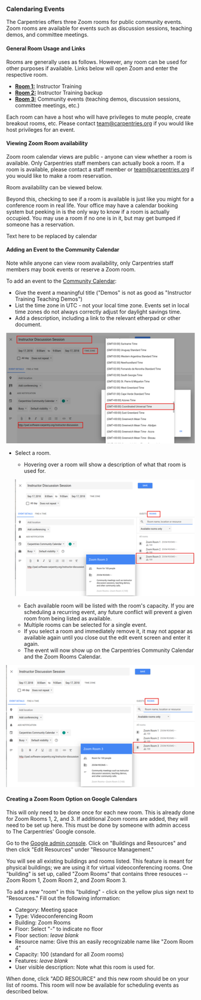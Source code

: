 
<script src="https://ajax.googleapis.com/ajax/libs/jquery/3.3.1/jquery.min.js"></script>
<script type="text/javascript" src="https://cdnjs.cloudflare.com/ajax/libs/jstimezonedetect/1.0.4/jstz.min.js"></script>
<script type="text/javascript">
  $(function(){
  var timezone = jstz.determine();
  // var pref = '<iframe src="https://calendar.google.com/calendar/embed?title=The%20Carpentries%20Zoom%20Room%20Calendar';
  // var room1 = 'src=carpentries.org_35343537393139313639@resource.calendar.google.com';
  // var room2 = 'src=carpentries.org_3339393239343835343734@resource.calendar.google.com';
  // var room3 = 'src=carpentries.org_3430303438333733343331@resource.calendar.google.com';
  // var suff = '" style=" border-width:0 " width="800" height="600" frameborder="0" scrolling="no"></iframe>';
  // var full_link = pref + '&' + room1 + '&' + room2 + '&' room3 + '&' + timezone.name() + '&' suff;
  // var pref = '<iframe src="https://calendar.google.com/calendar/embed?title=The%20Carpentries%Zoom%20Room%20Calendar%20&src=carpentries.org_35343537393139313639%40resource.calendar.google.com&src=carpentries.org_3339393239343835343734%40resource.calendar.google.com&src=carpentries.org_3430303438333733343331%40resource.calendar.google.com&ctz=';
  // var iframe_html = pref + timezone.name() + suff;
  // var just_a_link = '<iframe src="https://calendar.google.com/calendar/embed?title=The%20Carpentries%20Zoom%20Room%20Calendar&mode=WEEK&src=carpentries.org_35343537393139313639%40resource.calendar.google.com&src=carpentries.org_3339393239343835343734@resource.calendar.google.com&src=carpentries.org_3430303438333733343331@resource.calendar.google.com&ctz=America%2FNew_York" style="border: 0" width="800" height="600" frameborder="0" scrolling="no"></iframe>'
  var pt1 = '<iframe src="https://calendar.google.com/calendar/embed?title=The%20Carpentries%20Zoom%20Room%20Calendar&mode=WEEK&src=carpentries.org_35343537393139313639%40resource.calendar.google.com&src=carpentries.org_3339393239343835343734@resource.calendar.google.com&src=carpentries.org_3430303438333733343331@resource.calendar.google.com&ctz='
  var pt2 = '" style="border: 0" width="800" height="600" frameborder="0" scrolling="no"></iframe>'
  full_link = pt1 + timezone.name() + pt2;
  document.getElementById('cc').innerHTML = full_link;
  console.log(full_link); 
  // console.log(iframe_html);  
  });
</script>


### Calendaring Events

The Carpentries offers three Zoom rooms for public community events.  Zoom rooms are available for events such as discussion sessions, teaching demos, and committee meetings.


#### General Room Usage and Links

Rooms are generally uses as follows.  However, any room can be used for other purposes if available.
Links below will open Zoom and enter the respective room.

* [**Room 1:**](https://carpentries.zoom.us/my/carpentriesroom1) Instructor Training
* [**Room 2:**](https://carpentries.zoom.us/my/carpentriesroom2) Instructor Training backup
* [**Room 3:**](https://carpentries.zoom.us/my/carpentriesroom3) Community events (teaching demos, discussion sessions, committee meetings, etc.)

Each room can have a host who will have privileges to mute people, create breakout rooms, etc.  Please contact team@carpentries.org if you would like host privileges for an event.

<!-- New rooms can be added following [these instructions](#). -->


#### Viewing Zoom Room availability

Zoom room calendar views are public - anyone can view whether a room is available.  Only Carpentries staff members can actually book a room. If a room is available, please contact a staff member or team@carpentries.org if you would like to make a room reservation.

Room availability can be viewed below.

Beyond this, checking to see if a room is available is just like you might for a conference room in real life.  Your office may have a calendar booking system but peeking in is the only way to know if a room is actually occupied.  You may use a room if no one is in it, but may get bumped if someone has a reservation.

<div id = 'cc'>Text here to be replaced by calendar</div>

<p>

#### Adding an Event to the Community Calendar

Note while anyone can view room availability, only Carpentries staff members may book events or reserve a Zoom room.

To add an event to the [Community Calendar](https://calendar.google.com/calendar/embed?src=oseuuoht0tvjbokgg3noh8c47g%40group.calendar.google.com&ctz=America%2FNew_York):

* Give the event a meaningful title ("Demos" is not as good as "Instructor Training Teaching Demos")
* List the time zone in UTC - not your local time zone.  Events set in local time zones do not always correctly adjust for daylight savings time.
* Add a description, including a link to the relevant etherpad or other document.

![Event Setup](images/event_setup.png)

* Select a room.
    * Hovering over a room will show a description of what that room is used for.

    ![View Rooms](images/view_rooms.png)

    * Each available room will be listed with the room's capacity. If you are scheduling a recurring event, any future conflict will prevent a given room from being listed as available.
    * Multiple rooms can be selected for a single event.
    * If you select a room and immediately remove it, it may not appear as available again until you close out the edit event screen and enter it again.
    * The event will now show up on the Carpentries Community Calendar and the Zoom Rooms Calendar.

![View Rooms](images/view_rooms.png)

<p>

#### Creating a Zoom Room Option on Google Calendars

This will only need to be done once for each new room.  This is already done for Zoom Rooms 1, 2, and 3.  If additional Zoom rooms are added, they will need to be set up here.  This must be done by someone with admin access to The Carpentries' Google console.  

Go to the [Google admin console](https://admin.google.com/AdminHome?hl=en).  Click on "Buildings and Resources" and then click "Edit Resources" under "Resource Management."

You will see all existing buildings and rooms listed. This feature is meant for physical buildings; we are using it for virtual videoconferencing rooms. One "building" is set up, called "Zoom Rooms" that contains three resouces -- Zoom Room 1, Zoom Room 2, and Zoom Room 3.  

To add a new "room" in this "building" - click on the yellow plus sign next to "Resources."  Fill out the following information:

* Category: Meeting space
* Type: Videoconferencing Room
* Building: Zoom Rooms
* Floor: Select "-" to indicate no floor
* Floor section: *leave blank*
* Resource name: Give this an easily recognizable name like "Zoom Room 4"
* Capacity: 100 (standard for all Zoom rooms)
* Features: *leave blank*
* User visible description: Note what this room is used for.

When done, click "ADD RESOURCE" and this new room should be on your list of rooms.  This room will now be available for scheduling events as described below.
